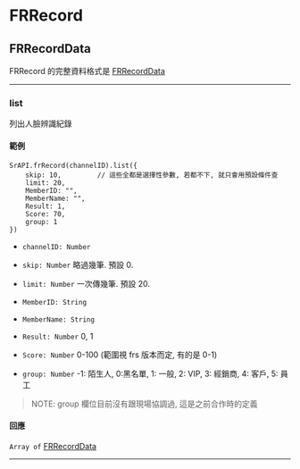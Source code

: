 # FRRecord

## FRRecordData

FRRecord 的完整資料格式是 [FRRecordData](https://github.com/Org08/sdb-nexus/blob/master/docs/API/SrAPI/FRRecordData.md)

---

### list

列出人臉辨識紀錄

#### 範例

```javascipt
SrAPI.frRecord(channelID).list({
    skip: 10,         // 這些全都是選擇性參數, 若都不下, 就只會用預設條件查 
    limit: 20,
    MemberID: "",
    MemberName: "",
    Result: 1, 
    Score: 70,
    group: 1
})
```

- `channelID: Number`

- `skip: Number` 略過幾筆. 預設 0.

- `limit: Number` 一次傳幾筆. 預設 20.

- `MemberID: String` 

- `MemberName: String` 

- `Result: Number` 0, 1

- `Score: Number` 0-100 (範圍視 frs 版本而定, 有的是 0-1)

- `group: Number` -1: 陌生人, 0:黑名單, 1: 一般, 2: VIP, 3: 經銷商, 4: 客戶, 5: 員工

> NOTE: group 欄位目前沒有跟現場協調過, 這是之前合作時的定義

#### 回應

`Array of` [FRRecordData](https://github.com/Org08/sdb-nexus/blob/master/docs/API/SrAPI/FRRecordData.md)

---
